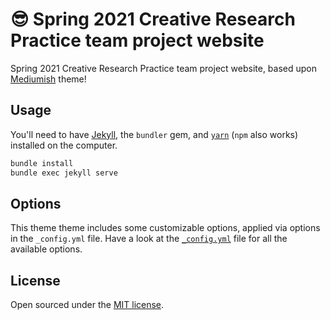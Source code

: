 # 😎 Spring 2021 Creative Research Practice team project website

Spring 2021 Creative Research Practice team project website, based upon [Mediumish](https://github.com/wowthemesnet/mediumish-theme-jekyll) theme!

## Usage

You'll need to have [Jekyll](https://jekyllrb.com/), the `bundler` gem, and [`yarn`](https://yarnpkg.com/) (`npm` also works) installed on the computer.

```bash
bundle install
bundle exec jekyll serve
```

## Options

This theme theme includes some customizable options, applied via options in the `_config.yml` file.
Have a look at the [`_config.yml`](_config.yml) file for all the available options.

## License

Open sourced under the [MIT license](LICENSE.md).
